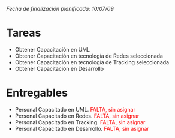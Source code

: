 _Fecha de finalización planificada: 10/07/09_

# Tareas #

  * Obtener Capacitación en UML
  * Obtener Capacitación en tecnología de Redes seleccionada
  * Obtener Capacitación en tecnología de Tracking seleccionada
  * Obtener Capacitación en Desarrollo


# Entregables #

  * Personal Capacitado en UML. <font color='FF0000'>FALTA, sin asignar</font>
  * Personal Capacitado en Redes. <font color='FF0000'>FALTA, sin asignar</font>
  * Personal Capacitado en Tracking. <font color='FF0000'>FALTA, sin asignar</font>
  * Personal Capacitado en Desarrollo. <font color='FF0000'>FALTA, sin asignar</font>